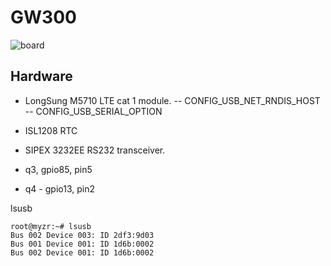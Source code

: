 # GW300

![board](board_in_case.jpg)

## Hardware

- LongSung M5710 LTE cat 1 module.
-- CONFIG_USB_NET_RNDIS_HOST
-- CONFIG_USB_SERIAL_OPTION

- ISL1208 RTC
- SIPEX 3232EE RS232 transceiver.

- q3, gpio85, pin5
- q4 - gpio13, pin2

lsusb

```
root@myzr:~# lsusb 
Bus 002 Device 003: ID 2df3:9d03
Bus 001 Device 001: ID 1d6b:0002
Bus 002 Device 001: ID 1d6b:0002
```
